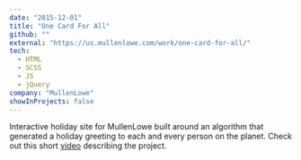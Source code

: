 ```yaml
---
date: "2015-12-01"
title: "One Card For All"
github: ""
external: "https://us.mullenlowe.com/work/one-card-for-all/"
tech:
  - HTML
  - SCSS
  - JS
  - jQuery
company: "MullenLowe"
showInProjects: false
---
```


Interactive holiday site for MullenLowe built around an algorithm that generated a holiday greeting to each and every person on the planet. Check out this short [video](https://us.mullenlowe.com/work/one-card-for-all/) describing the project.

